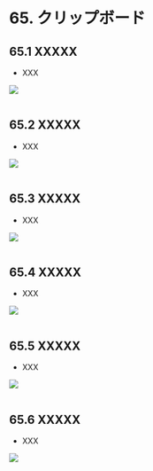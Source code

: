 # 65. クリップボード

## 65.1 XXXXX
- XXX
	
![](https://raw.githubusercontent.com/Siv3D/siv3d.site.resource/main/2025/tutorial4/clipboard/1.png)

```cpp

```

## 65.2 XXXXX
- XXX
	
![](https://raw.githubusercontent.com/Siv3D/siv3d.site.resource/main/2025/tutorial4/clipboard/2.png)

```cpp

```


## 65.3 XXXXX
- XXX
	
![](https://raw.githubusercontent.com/Siv3D/siv3d.site.resource/main/2025/tutorial4/clipboard/3.png)

```cpp

```


## 65.4 XXXXX
- XXX
	
![](https://raw.githubusercontent.com/Siv3D/siv3d.site.resource/main/2025/tutorial4/clipboard/4.png)

```cpp

```


## 65.5 XXXXX
- XXX
	
![](https://raw.githubusercontent.com/Siv3D/siv3d.site.resource/main/2025/tutorial4/clipboard/5.png)

```cpp

```


## 65.6 XXXXX
- XXX
	
![](https://raw.githubusercontent.com/Siv3D/siv3d.site.resource/main/2025/tutorial4/clipboard/6.png)

```cpp

```


